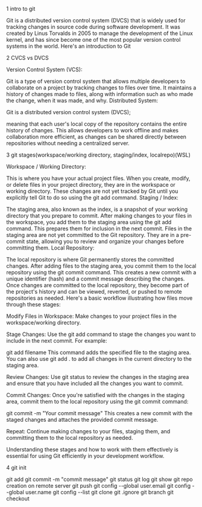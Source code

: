 1 intro to git


Git is a distributed version control system (DVCS) that is widely used for tracking changes in source code during software development. 
It was created by Linus Torvalds in 2005 to manage the development of the Linux kernel, and has since become one of the most popular version control systems in the world.
Here's an introduction to Git


2 CVCS vs DVCS

Version Control System (VCS):

Git is a type of version control system that allows multiple developers to collaborate on a project by tracking changes to files over time.
It maintains a history of changes made to files, along with information such as who made the change, when it was made, and why.
Distributed System:

Git is a distributed version control system (DVCS);

meaning that each user's local copy of the repository contains the entire history of changes.
This allows developers to work offline and makes collaboration more efficient, as changes can be shared directly between repositories without needing a centralized server.


3 git stages(workspace/working directory, staging/index, localrepo)(WSL)


Workspace / Working Directory:

This is where you have your actual project files. When you create, modify, or delete files in your project directory, they are in the workspace or working directory.
These changes are not yet tracked by Git until you explicitly tell Git to do so using the git add command.
Staging / Index:

The staging area, also known as the index, is a snapshot of your working directory that you prepare to commit.
After making changes to your files in the workspace, you add them to the staging area using the git add command. This prepares them for inclusion in the next commit.
Files in the staging area are not yet committed to the Git repository. They are in a pre-commit state, allowing you to review and organize your changes before committing them.
Local Repository:

The local repository is where Git permanently stores the committed changes.
After adding files to the staging area, you commit them to the local repository using the git commit command. This creates a new commit with a unique identifier (hash) and a commit message describing the changes.
Once changes are committed to the local repository, they become part of the project's history and can be viewed, reverted, or pushed to remote repositories as needed.
Here's a basic workflow illustrating how files move through these stages:

Modify Files in Workspace: Make changes to your project files in the workspace/working directory.

Stage Changes: Use the git add command to stage the changes you want to include in the next commit. For example:


git add filename
This command adds the specified file to the staging area. You can also use git add . to add all changes in the current directory to the staging area.

Review Changes: Use git status to review the changes in the staging area and ensure that you have included all the changes you want to commit.

Commit Changes: Once you're satisfied with the changes in the staging area, commit them to the local repository using the git commit command:


git commit -m "Your commit message"
This creates a new commit with the staged changes and attaches the provided commit message.

Repeat: Continue making changes to your files, staging them, and committing them to the local repository as needed.

Understanding these stages and how to work with them effectively is essential for using Git efficiently in your development workflow.



4 git init



git add
git commit -m "commit message"
git status
git log
git show <commit id>
git repo creation on remote server
git push
git config --global user.email
git config --global user.name
git config --list
git clone
git .ignore
git branch
git checkout
